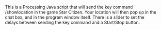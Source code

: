 This is a Processing Java script that will send the key command /showlocation in the game Star Citizen.
Your location will then pop up in the chat box, and in the program window itself.
There is a slider to set the delays between sending the key command and a Start/Stop button.
